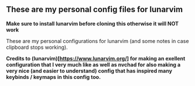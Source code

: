 ## These are my personal config files for lunarvim
**Make sure to install lunarvim before cloning this otherwise it will NOT work**

These are my personal configurations for lunarvim (and some notes in case clipboard stops working).

**Credits to (lunarvim)[https://www.lunarvim.org/] for making an exellent configuration that I very much like as well as 
nvchad for also making a very nice (and easier to understand) config that has inspired many keybinds / keymaps in this config
too.**
